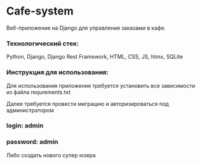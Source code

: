 # Cafe-system

Веб-приложение на Django для управления заказами в кафе.

### Технологический стек: 
Python, Django, Django Rest Framework, HTML, CSS, JS, htmx, SQLite

### Инструкция для использования: 
Для использования приложения требуется установить все зависимости из файла requrements.txt

Далее требуется провести миграцию и авторизироваться под администратором 

### login: admin

### password: admin
Либо создать нового супер юзера
